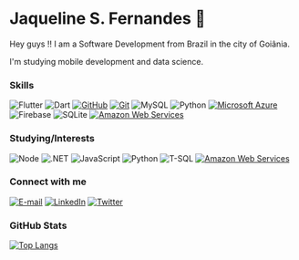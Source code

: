 
# **Jaqueline S. Fernandes 👋**

Hey guys !! I am a Software Development from Brazil in the city of Goiânia. 

I'm studying mobile development and data science.



 ### Skills
![Flutter](https://img.shields.io/badge/Flutter-30A3DC?style=for-the-badge&logo=flutter&logoColor=white)
![Dart](https://img.shields.io/badge/Dart-00000F?style=for-the-badge&logo=dart&logoColor=white)
[![GitHub](https://img.shields.io/badge/GitHub-000?style=for-the-badge&logo=github&logoColor=30A3DC)](https://docs.github.com/) 
[![Git](https://img.shields.io/badge/Git-000?style=for-the-badge&logo=git&logoColor=E94D5F)](https://git-scm.com/doc)
![MySQL](https://img.shields.io/badge/MySQL-6DB33F?style=for-the-badge&logo=mysql&logoColor=white)
![Python](https://img.shields.io/badge/Python-14354C?style=for-the-badge&logo=python&logoColor=white)
[![Microsoft Azure](https://img.shields.io/badge/Microsoft_Azure-232F3E?style=for-the-badge&logo=microsoft-azure&logoColor=white)](https://aws.amazon.com/)
![Firebase](https://img.shields.io/badge/Firebase-00000F?style=for-the-badge&logo=firebase&logoColor=white)
![SQLite](https://img.shields.io/badge/SqLite-30A3DC?style=for-the-badge&logo=sqlite&logoColor=white)
[![Amazon Web Services](https://img.shields.io/badge/Power-BI-232F3E?style=for-the-badge&logo=power-bi&logoColor=white)](https://aws.amazon.com/)


### Studying/Interests

![Node](https://img.shields.io/badge/Node.js-43853D?style=for-the-badge&logo=node.js&logoColor=white)
![.NET](https://img.shields.io/badge/.NET-8A2BE2?style=for-the-badge&logo=dotnet&logoColor=white)
![JavaScript](https://img.shields.io/badge/JavaScript-323330?style=for-the-badge&logo=javascript&logoColor=F7DF1E)
![Python](https://img.shields.io/badge/Python-14354C?style=for-the-badge&logo=python&logoColor=white)
![T-SQL](https://img.shields.io/badge/Microsoft_SQL_Server-CC2927?style=for-the-badge&logo=microsoft-sql-server&logoColor=white)
[![Amazon Web Services](https://img.shields.io/badge/Amazon_AWS-232F3E?style=for-the-badge&logo=amazon-aws&logoColor=white)](https://aws.amazon.com/)

 
 ### Connect with me
[![E-mail](https://img.shields.io/badge/Gmail-D14836?style=for-the-badge&logo=gmail&logoColor=white)](mailto:jaquelinefernandes6@gmail.com)
[![LinkedIn](https://img.shields.io/badge/-LinkedIn-000?style=for-the-badge&logo=linkedin&logoColor=30A3DC)](https://www.linkedin.com/in/jaquelinefernandes/)
[![Twitter](https://img.shields.io/badge/-Twitter-000?style=for-the-badge&logo=twitter&logoColor=30A3DC)](https://www.linkedin.com/in/jaquelinesilfe/)

### GitHub Stats

[![Top Langs](https://github-readme-stats.vercel.app/api/top-langs/?username=jaquelinesilfe&layout=donut)](https://github.com/jaquelinesilfe/github-readme-stats)






 
